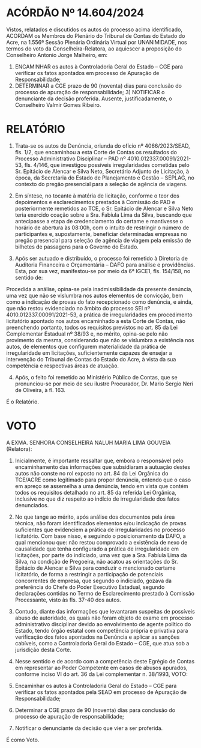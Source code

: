 # ACÓRDÃO Nº 14.604/2024

Vistos, relatados e discutidos os autos do processo acima identificado, ACORDAM os Membros do Plenário do Tribunal de Contas do Estado do Acre, na 1.556ª Sessão Plenária Ordinária Virtual por UNANIMIDADE, nos termos do voto da Conselheira-Relatora, ao aquiescer a proposição do Conselheiro Antonio Jorge Malheiro, em:

1. ENCAMINHAR os autos à Controladoria Geral do Estado – CGE para verificar os fatos apontados em processo de Apuração de Responsabilidade;
2. DETERMINAR a CGE prazo de 90 (noventa) dias para conclusão do processo de apuração de responsabilidade; 3) NOTIFICAR o denunciante da decisão proferida. Ausente, justificadamente, o Conselheiro Valmir Gomes Ribeiro.

# RELATÓRIO

1. Trata-se os autos de Denúncia, oriunda do ofício nº 4066/2023/SEAD, fls. 1/2, que encaminhou a esta Corte de Contas os resultados do Processo Administrativo Disciplinar – PAD nº 4010.012337.00091/2021-53, fls. 4/146, que investigou possíveis irregularidades cometidas pelo Sr. Epitácio de Alencar e Silva Neto, Secretário Adjunto de Licitação, à época, da Secretaria do Estado de Planejamento e Gestão – SEPLAG, no contexto do pregão presencial para a seleção de agência de viagens.

2. Em síntese, no tocante à matéria de licitação, conforme o teor dos depoimentos e esclarecimentos prestados à Comissão do PAD e posteriormente remetidos ao TCE, o Sr. Epitácio de Alencar e Silva Neto teria exercido coação sobre a Sra. Fabíula Lima da Silva, buscando que antecipasse a etapa de credenciamento do certame e mantivesse o horário de abertura às 08:00h, com o intuito de restringir o número de participantes e, supostamente, beneficiar determinadas empresas no pregão presencial para seleção de agência de viagem pela emissão de bilhetes de passagens para o Governo do Estado.

3. Após ser autuado e distribuído, o processo foi remetido à Diretoria de Auditoria Financeira e Orçamentária – DAFO para análise e providências. Esta, por sua vez, manifestou-se por meio da 6ª IGCE1, fls. 154/158, no sentido de:

Procedida a análise, opina-se pela inadmissibilidade da presente denúncia, uma vez que não se vislumbra nos autos elementos de convicção, bem como a indicação de provas do fato recepcionado como denúncia, e ainda, que não restou evidenciado no âmbito do processo SEI nº 4010.012337.00091/2021-53, a prática de irregularidades em procedimento licitatório apontado nos autos encaminhado a esta Corte de Contas, não preenchendo portanto, todos os requisitos previstos no art. 85 da Lei Complementar Estadual nº 38/93 e, no mérito, opina-se pelo não provimento da mesma, considerando que não se vislumbra a existência nos autos, de elementos que configurem materialidade da prática de irregularidade em licitações, suficientemente capazes de ensejar a intervenção do Tribunal de Contas do Estado do Acre, à vista da sua competência e respectivas áreas de atuação.

4. Após, o feito foi remetido ao Ministério Público de Contas, que se pronunciou-se por meio de seu ilustre Procurador, Dr. Mario Sergio Neri de Oliveira, à fl. 163.

É o Relatório.

# VOTO

A EXMA. SENHORA CONSELHEIRA NALUH MARIA LIMA GOUVEIA (Relatora):

1. Inicialmente, é importante ressaltar que, embora o responsável pelo encaminhamento das informações que subsidiaram a autuação destes autos não conste no rol exposto no art. 84 da Lei Orgânica do TCE/ACRE como legitimado para propor denúncia, entendo que o caso em apreço se assemelha a uma denúncia, tendo em vista que contém todos os requisitos detalhado no art. 85 da referida Lei Orgânica, inclusive no que diz respeito ao indício de irregularidade dos fatos denunciados.
2. No que tange ao mérito, após análise dos documentos pela área técnica, não foram identificados elementos e/ou indicação de provas suficientes que evidenciem a prática de irregularidades no processo licitatório. Com base nisso, e seguindo o posicionamento da DAFO, a qual mencionou que: não restou comprovado a existência de nexo de causalidade que tenha configurado a prática de irregularidade em licitações, por parte do indiciado, uma vez que a Sra. Fabíula Lima da Silva, na condição de Pregoeira, não acatou as orientações do Sr. Epitácio de Alencar e Silva para conduzir o mencionado certame licitatório, de forma a restringir a participação de potenciais concorrentes de empresa, que segundo o indiciado, gozava da preferência do Chefe do Poder Executivo Estadual, segundo declarações contidas no Termo de Esclarecimento prestado à Comissão Processante, visto às fls. 37-40 dos autos.

3. Contudo, diante das informações que levantaram suspeitas de possíveis abuso de autoridade, os quais não foram objeto de exame em processo administrativo disciplinar devido ao envolvimento de agente político do Estado, tendo órgão estatal com competência própria e privativa para verificação dos fatos apontados na Denúncia e aplicar as sanções cabíveis, como a Controladoria Geral do Estado – CGE, que atua sob a jurisdição desta Corte.

4. Nesse sentido e de acordo com a competência deste Egrégio de Contas em representar ao Poder Competente em casos de abusos apurados, conforme inciso VI do art. 36 da Lei complementar n. 38/1993, VOTO:

5. Encaminhar os autos à Controladoria Geral do Estado – CGE para verificar os fatos apontados pela SEAD em processo de Apuração de Responsabilidade;
6. Determinar a CGE prazo de 90 (noventa) dias para conclusão do processo de apuração de responsabilidade;
7. Notificar o denunciante da decisão que vier a ser proferida.

É como Voto.
